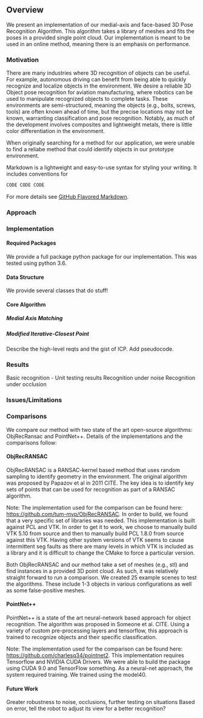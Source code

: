 ## Overview
We present an implementation of our medial-axis and face-based 3D Pose Recognition Algorithm. This algorithm takes
a library of meshes and fits the poses in a provided single point cloud. Our implementation is meant to be used in an online
method, meaning there is an emphasis on performance.

### Motivation
There are many industries where 3D recognition of objects can be useful. For example, autonomous driving can benefit
from being able to quickly recognize and localize objects in the environment. We desire a reliable
3D Object pose recognition for aviation manufacturing, where robotics can be used to manipulate
recognized objects to complete tasks. These environments are semi-structured, meaning the objects (e.g., bolts, screws, tools)
are often known ahead of time, but the precise locations may not be known, warranting classification and pose recognition.
Notably, as much of the development involves composites and lightweight metals, there is little color
differentiation in the environment.

When originally searching for a method for our application, we were unable to find a reliabe
method that could identify objects in our prototype environment. 


Markdown is a lightweight and easy-to-use syntax for styling your writing. It includes conventions for

```markdown
CODE CODE CODE
```

For more details see [GitHub Flavored Markdown](https://guides.github.com/features/mastering-markdown/).

### Approach

### Implementation
#### Required Packages
We provide a full package python package for our implementation. This was tested using python 3.6.

#### Data Structure
We provide several classes that do stuff!
#### Core Algorithm
##### Medial Axis Matching
##### Modified Iterative-Closest Point
Describe the high-level reqts and the gist of ICP. Add pseudocode.

### Results
Basic recognition - Unit testing results
Recognition under noise
Recognition under occlusion

### Issues/Limitations


### Comparisons
We compare our method with two state of the art open-source algorithms: ObjRecRansac and PointNet++. Details of the implementations and the comparisons follow:
#### ObjRecRANSAC
ObjRecRANSAC is a RANSAC-kernel based method that uses random sampling to identify geometry in the environment. The original algorithm was proposed by Papazov et al in 2011 CITE. The key idea is to identify key sets of points that can be used for recognition as part of a RANSAC algorithm.

Note: The implementation used for the comparison can be found here: https://github.com/tum-mvp/ObjRecRANSAC. In order to build, we found that a very specific set of libraries was needed. This implementation is built against PCL and VTK. In order to get it to work, we choose to manually build VTK 5.10 from source and then to manually build PCL 1.8.0 from source against this VTK. Having other system versions of VTK seems to cause intermittent seg faults as there are many levels in which VTK is included as a library and it is difficult to change the CMake to force a particular version.

Both ObjRecRANSAC and our method take a set of meshes (e.g., stl) and find instances in a provided 3D point cloud. As such, it was relatively straight forward
to run a comparison. We created 25 example scenes to test the algorithms. These include 1-3 objects in various configurations as well as some false-positive meshes. 

#### PointNet++
PointNet++ is a state of the art neural-network based approach for object recognition. The algorithm was proposed in Someone et al. CITE. Using a variety of custom pre-processing layers and tensorflow, this approach is trained to recognize objects and their specific classification.

Note: The implementation used for the comparison can be found here: https://github.com/charlesq34/pointnet2. This implementation requires Tensorflow and NVIDIA CUDA Drivers. We were able to build the package using CUDA 9.0 and TensorFlow something. As a neural-net approach, the system required training. We trained using the model40.

#### Future Work
Greater robustness to noise, occlusions, further testing on situations
Based on error, tell the robot to adjust its view for a better recognition?
